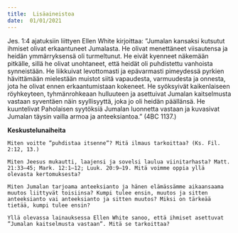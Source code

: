 ```yaml
---
title:  Lisäaineistoa
date:  01/01/2021
---
```


Jes. 1:4 ajatuksiin liittyen Ellen White kirjoittaa: ”Jumalan kansaksi kutsutut ihmiset olivat erkaantuneet Jumalasta. He olivat menettäneet viisautensa ja heidän ymmärryksensä oli turmeltunut. He eivät kyenneet näkemään pitkälle, sillä he olivat unohtaneet, että heidät oli puhdistettu vanhoista synneistään. He liikkuivat levottomasti ja epävarmasti pimeydessä pyrkien hävittämään mielestään muistot siitä vapaudesta, varmuudesta ja onnesta, jota he olivat ennen erkaantumistaan kokeneet. He syöksyivät kaikenlaiseen röyhkeyteen, tyhmänrohkeaan hulluuteen ja asettuivat Jumalan kaitselmusta vastaan syventäen näin syyllisyyttä, joka jo oli heidän päällänsä. He kuuntelivat Paholaisen syytöksiä Jumalan luonnetta vastaan ja kuvasivat Jumalan täysin vailla armoa ja anteeksiantoa.” (4BC 1137.)

**Keskustelunaiheita**

`Miten voitte ”puhdistaa itsenne”? Mitä ilmaus tarkoittaa? (Ks. Fil. 2:12, 13.)`

`Miten Jeesus mukautti, laajensi ja sovelsi laulua viinitarhasta? Matt. 21:33–45; Mark. 12:1–12; Luuk. 20:9–19. Mitä voimme oppia yllä olevasta kertomuksesta?`

`Miten Jumalan tarjoama anteeksianto ja hänen elämässämme aikaansaama muutos liittyvät toisiinsa? Kumpi tulee ensin, muutos ja sitten anteeksianto vai anteeksianto ja sitten muutos? Miksi on tärkeää tietää, kumpi tulee ensin?`

`Yllä olevassa lainauksessa Ellen White sanoo, että ihmiset asettuvat ”Jumalan kaitselmusta vastaan”. Mitä se tarkoittaa?`
